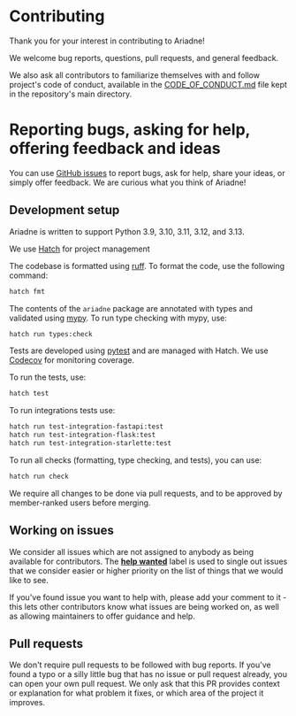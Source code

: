 # Contributing

Thank you for your interest in contributing to Ariadne!

We welcome bug reports, questions, pull requests, and general feedback.

We also ask all contributors to familiarize themselves with and follow project's code of conduct, available in the [CODE_OF_CONDUCT.md](CODE_OF_CONDUCT.md) file kept in the repository's main directory.


# Reporting bugs, asking for help, offering feedback and ideas

You can use [GitHub issues](https://github.com/mirumee/ariadne/issues) to report bugs, ask for help, share your ideas, or simply offer feedback. We are curious what you think of Ariadne!


## Development setup

Ariadne is written to support Python 3.9, 3.10, 3.11, 3.12, and 3.13.

We use [Hatch](https://github.com/pypa/hatch) for project management


The codebase is formatted using [ruff](https://github.com/astral-sh/ruff).
To format the code, use the following command:
```bash
hatch fmt
```


The contents of the `ariadne` package are annotated with types and validated using [mypy](http://mypy-lang.org/index.html). To run type checking with mypy, use:
```bash 
hatch run types:check
```


Tests are developed using [pytest](https://pytest.org/) and are managed with Hatch.
We use [Codecov](https://codecov.io/gh/mirumee/ariadne) for monitoring coverage.


To run the tests, use:
```bash
hatch test
```


To run integrations tests use:
```bash
hatch run test-integration-fastapi:test
hatch run test-integration-flask:test
hatch run test-integration-starlette:test
```


To run all checks (formatting, type checking, and tests), you can use:
```bash
hatch run check
```

We require all changes to be done via pull requests, and to be approved by member-ranked users before merging.


## Working on issues

We consider all issues which are not assigned to anybody as being available for contributors. The **[help wanted](https://github.com/mirumee/ariadne/labels/help%20wanted)** label is used to single out issues that we consider easier or higher priority on the list of things that we would like to see.

If you've found issue you want to help with, please add your comment to it - this lets other contributors know what issues are being worked on, as well as allowing maintainers to offer guidance and help.


## Pull requests

We don't require pull requests to be followed with bug reports. If you've found a typo or a silly little bug that has no issue or pull request already, you can open your own pull request. We only ask that this PR provides context or explanation for what problem it fixes, or which area of the project it improves.

